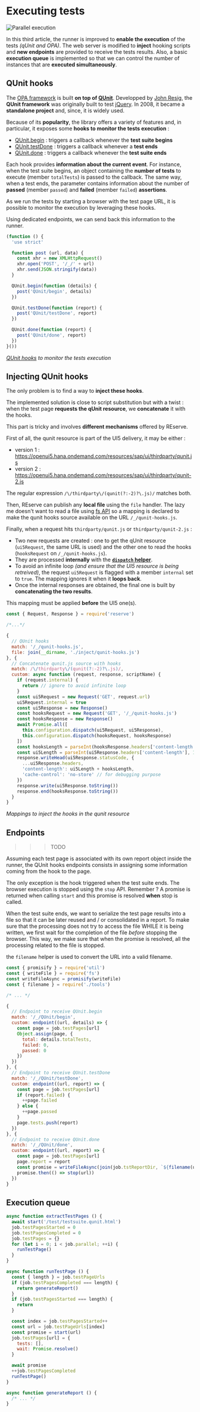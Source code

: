# Executing tests

![Parallel execution](slot-car-racing-Melbourne.jpg)

In this third article, the runner is improved to **enable the execution** of the tests *(qUnit and OPA)*. The web server is modified to **inject** hooking scripts and **new endpoints** are provided to receive the tests results. Also, a basic **execution queue** is implemented so that we can control the number of instances that are **executed simultaneously**.

## QUnit hooks

The [OPA framework](https://sapui5.hana.ondemand.com/#/topic/2696ab50faad458f9b4027ec2f9b884d) is built **on top of [QUnit](https://qunitjs.com/)**. Developped by [John Resig](https://www.linkedin.com/in/jeresig/), the **QUnit framework** was originally built to test [jQuery](https://jquery.com/). In 2008, it became a **standalone project** and, since, it is widely used.

Because of its **popularity**, the library offers a variety of features and, in particular, it exposes some **hooks to monitor the tests execution** :

* [QUnit.begin](https://api.qunitjs.com/callbacks/QUnit.begin/) : triggers a callback whenever the **test suite begins**
* [QUnit.testDone](https://api.qunitjs.com/callbacks/QUnit.testDone/) : triggers a callback whenever a **test ends**
* [QUnit.done](https://api.qunitjs.com/callbacks/QUnit.done/) : triggers a callback whenever the **test suite ends**

Each hook provides **information about the current event**. For instance, when the test suite begins, an object containing the **number of tests** to execute (member `totalTests`) is passed to the callback. The same way, when a test ends, the parameter contains information about the number of **passed** (member `passed`) and **failed** (member `failed`) **assertions**.

As we run the tests by starting a browser with the test page URL, it is possible to monitor the execution by leveraging these hooks.

Using dedicated endpoints, we can send back this information to the runner.

```javascript
(function () {
  'use strict'

  function post (url, data) {
    const xhr = new XMLHttpRequest()
    xhr.open('POST', '/_/' + url)
    xhr.send(JSON.stringify(data))
  }

  QUnit.begin(function (details) {
    post('QUnit/begin', details)
  })

  QUnit.testDone(function (report) {
    post('QUnit/testDone', report)
  })

  QUnit.done(function (report) {
    post('QUnit/done', report)
  })
}())
```
*[QUnit hooks](https://github.com/ArnaudBuchholz/ui5-test-runner/blob/main/src/inject/qunit-hooks.js) to monitor the tests execution*

## Injecting QUnit hooks

The only problem is to find a way to **inject these hooks**.

The implemented solution is close to script substitution but with a twist : when the test page **requests the qUnit resource**, we **concatenate** it with the hooks.

This part is tricky and involves **different mechanisms** offered by REserve.

First of all, the qunit resource is part of the UI5 delivery, it may be either :
* version 1 : https://openui5.hana.ondemand.com/resources/sap/ui/thirdparty/qunit.js
* version 2 : https://openui5.hana.ondemand.com/resources/sap/ui/thirdparty/qunit-2.js

The regular expression `/\/thirdparty\/(qunit(?:-2)?\.js)/` matches both.

Then, REserve can publish any **local file** using the `file` handler. The lazy me doesn't want to read a file using [fs API](https://nodejs.org/api/fs.html) so a mapping is declared to make the qunit hooks source available on the URL `/_/qunit-hooks.js`.

Finally, when a request hits `thirdparty/qunit.js` or `thirdparty/qunit-2.js` :
* Two new requests are created : one to get the qUnit resource (`ui5Request`, the same URL is used) and the other one to read the hooks (`hooksRequest` on `/_/qunit-hooks.js`).
* They are processed **internally** with the **[`dispatch` helper](https://github.com/ArnaudBuchholz/reserve/blob/master/doc/iconfiguration.md#async-dispatch-request-response)**.
* To avoid an infinite loop *(and ensure that the UI5 resource is being retreived)*, the request `ui5Request` is flagged with a member `internal` set to `true`. The mapping ignores it when it **loops back**.
* Once the internal responses are obtained, the final one is built by **concatenating the two results**.

This mapping must be applied **before** the UI5 one(s).

```javascript
const { Request, Response } = require('reserve')

/*...*/

{
  // QUnit hooks
  match: '/_/qunit-hooks.js',
  file: join(__dirname, './inject/qunit-hooks.js')
}, {
  // Concatenate qunit.js source with hooks
  match: /\/thirdparty\/(qunit(?:-2)?\.js)/,
  custom: async function (request, response, scriptName) {
    if (request.internal) {
      return // ignore to avoid infinite loop
    }
    const ui5Request = new Request('GET', request.url)
    ui5Request.internal = true
    const ui5Response = new Response()
    const hooksRequest = new Request('GET', '/_/qunit-hooks.js')
    const hooksResponse = new Response()
    await Promise.all([
      this.configuration.dispatch(ui5Request, ui5Response),
      this.configuration.dispatch(hooksRequest, hooksResponse)
    ])
    const hooksLength = parseInt(hooksResponse.headers['content-length'], 10)
    const ui5Length = parseInt(ui5Response.headers['content-length'], 10)
    response.writeHead(ui5Response.statusCode, {
      ...ui5Response.headers,
      'content-length': ui5Length + hooksLength,
      'cache-control': 'no-store' // for debugging purpose
    })
    response.write(ui5Response.toString())
    response.end(hooksResponse.toString())
  }
}
```
*Mappings to inject the hooks in the qunit resource*

## Endpoints

>>> TODO

Assuming each test page is associated with its own report object inside the runner, the QUnit hooks endpoints consists in assigning some information coming from the hook to the page.

The only exception is the hook triggered when the test suite ends. The browser execution is stopped using the `stop` API. Remember ? A promise is returned when calling `start` and this promise is resolved **when** stop is called.

When the test suite ends, we want to serialize the test page results into a file so that it can be later reused and / or consolidated in a report. To make sure that the processing does not try to access the file WHILE it is being written, we first wait for the completion of the file *before* stopping the browser.
This way, we make sure that when the promise is resolved, all the processing related to the file is stopped.

the `filename` helper is used to convert the URL into a valid filename. 

```javascript
const { promisify } = require('util')
const { writeFile } = require('fs')
const writeFileAsync = promisify(writeFile)
const { filename } = require('./tools')

/* ... */

{
  // Endpoint to receive QUnit.begin
  match: '/_/QUnit/begin',
  custom: endpoint((url, details) => {
    const page = job.testPages[url]
    Object.assign(page, {
      total: details.totalTests,
      failed: 0,
      passed: 0
    })
  })
}, {
  // Endpoint to receive QUnit.testDone
  match: '/_/QUnit/testDone',
  custom: endpoint((url, report) => {
    const page = job.testPages[url]
    if (report.failed) {
      ++page.failed
    } else {
      ++page.passed
    }
    page.tests.push(report)
  })
}, {
  // Endpoint to receive QUnit.done
  match: '/_/QUnit/done',
  custom: endpoint((url, report) => {
    const page = job.testPages[url]
    page.report = report
    const promise = writeFileAsync(join(job.tstReportDir, `${filename(url)}.json`), JSON.stringify(page))
    promise.then(() => stop(url))
  })
}
```

## Execution queue

```javascript
async function extractTestPages () {
  await start('/test/testsuite.qunit.html')
  job.testPagesStarted = 0
  job.testPagesCompleted = 0
  job.testPages = {}
  for (let i = 0; i < job.parallel; ++i) {
    runTestPage()
  }
}

async function runTestPage () {
  const { length } = job.testPageUrls
  if (job.testPagesCompleted === length) {
    return generateReport()
  }
  if (job.testPagesStarted === length) {
    return
  }

  const index = job.testPagesStarted++
  const url = job.testPageUrls[index]
  const promise = start(url)
  job.testPages[url] = {
    tests: [],
    wait: Promise.resolve()
  }

  await promise
  ++job.testPagesCompleted
  runTestPage()
}

async function generateReport () {
  /* ... */
}
```